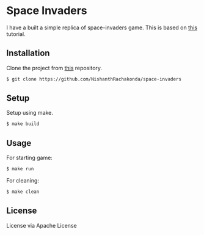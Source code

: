 # Space Invaders

I have a built a simple replica of space-invaders game. This is based on [this](https://www.youtube.com/watch?v=8GF6O6vNXCc) tutorial.

## Installation

Clone the project from [this](https://github.com/NishanthRachakonda/space-invaders) repository.
```bash
$ git clone https://github.com/NishanthRachakonda/space-invaders
```

## Setup

Setup using make.
```bash
$ make build
```

## Usage

For starting game:
```bash
$ make run
```

For cleaning:
```bash
$ make clean
```

## License 

License via Apache License